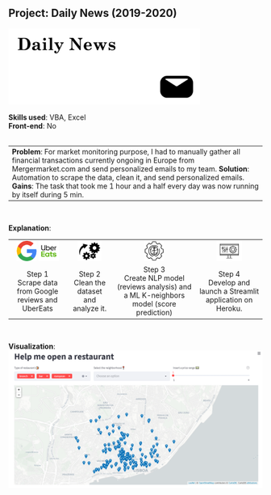 <h2 align="left"> Project: Daily News (2019-2020) </h2>
<a> <img alt="Daily News" src="https://github.com/VickyDeBondi/VickyDeBondi/blob/main/Contents/project_dailynews.jpg" data-canonical src="https://github.com/VickyDeBondi/VickyDeBondi/blob/main/Contents/project_dailynews.jpg" height=150> </a> </br>

<b>Skills used</b>: VBA, Excel </br>
<b>Front-end</b>: No </br></br>

<table>
  <tr>
   <td align="left">
    <b>Problem</b>: For market monitoring purpose, I had to manually gather all financial transactions currently ongoing in Europe from Mergermarket.com and send personalized
     emails to my team. 
    <b>Solution</b>: Automation to scrape the data, clean it, and send personalized emails. 
    <b>Gains</b>: The task that took me 1 hour and a half every day was now running by itself during 5 min. 
   </td>
  </tr>
</table></br>

<b>Explanation</b>:
<table>
  
  <tr>
   <td align="center">
     <a> <img src="https://github.com/VickyDeBondi/VickyDeBondi/blob/main/Contents/googlelogo.png" height=40> </a>
     <a> <img src="https://github.com/VickyDeBondi/VickyDeBondi/blob/main/Contents/ubereatslogo.png" height=40> </a>
    </td>
   <td align="center">
     <a> <img src="https://github.com/VickyDeBondi/VickyDeBondi/blob/main/Contents/gearslogo.png" height=40> </a>
   </td>
   <td align="center">
     <a> <img src="https://github.com/VickyDeBondi/VickyDeBondi/blob/main/Contents/modellogo.png" height=40> </a>
   </td>
   <td align="center">
     <a> <img src="https://github.com/VickyDeBondi/VickyDeBondi/blob/main/Contents/production.png" height=40> </a>
   </td>
  </tr>
  
  <tr>
   <td align="center">
    Step 1 </br>
    Scrape data from Google reviews and UberEats 
   </td>
   <td align="center">
    Step 2 </br>
    Clean the dataset and analyze it.
   </td>
   <td align="center">
    Step 3 </br>
    Create NLP model (reviews analysis) and a ML K-neighbors model (score prediction)	 
   </td>
   <td align="center">
    Step 4 </br>
    Develop and launch a Streamlit application on Heroku.
   </td>
  </tr>
  
</table></br>

<b>Visualization</b>: </br>
<a> <img alt="Heroku App" src="https://github.com/VickyDeBondi/VickyDeBondi/blob/main/Contents/visullrh.PNG" data-canonical src="https://github.com/VickyDeBondi/VickyDeBondi/blob/main/Contents/visullrh.PNG" style="max-width: 100%;"> </a>
